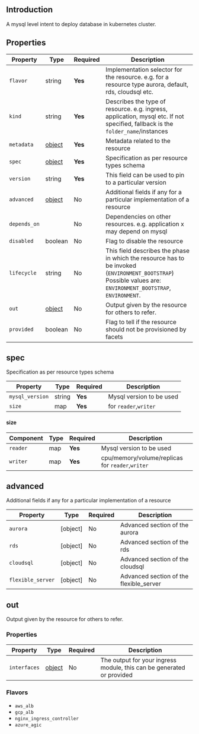 ## Introduction
A mysql level intent to deploy database in kubernetes cluster.
## Properties

| Property     | Type                | Required | Description                                                                                                                                      |
|--------------|---------------------|----------|--------------------------------------------------------------------------------------------------------------------------------------------------|
| `flavor`     | string              | **Yes**  | Implementation selector for the resource. e.g. for a resource type aurora, default, rds, cloudsql etc.                                           |
| `kind`       | string              | **Yes**  | Describes the type of resource. e.g. ingress, application, mysql etc. If not specified, fallback is the `folder_name`/instances                  |
| `metadata`   | [object](#metadata) | **Yes**  | Metadata related to the resource                                                                                                                 |
| `spec`       | [object](#spec)     | **Yes**  | Specification as per resource types schema                                                                                                       |
| `version`    | string              | **Yes**  | This field can be used to pin to a particular version                                                                                            |
| `advanced`   | [object](#advanced) | No       | Additional fields if any for a particular implementation of a resource                                                                           |
| `depends_on` |                     | No       | Dependencies on other resources. e.g. application x may depend on mysql                                                                          |
| `disabled`   | boolean             | No       | Flag to disable the resource                                                                                                                     |
| `lifecycle`  | string              | No       | This field describes the phase in which the resource has to be invoked (`ENVIRONMENT_BOOTSTRAP`) Possible values are: `ENVIRONMENT_BOOTSTRAP`, `ENVIRONMENT`. |
| `out`        | [object](#out)      | No       | Output given by the resource for others to refer.                                                                                                |
| `provided`   | boolean             | No       | Flag to tell if the resource should not be provisioned by facets                                                                                 |

## spec

Specification as per resource types schema

| Property        | Type   | Required | Description                     |
|-----------------|--------|----------|---------------------------------|
| `mysql_version` | string | **Yes**  | Mysql version to be used        |
| `size`          | map    | **Yes**  |  for `reader`,`writer` |

#### size

| Component | Type | Required | Description                     |
|-----------|------|----------|---------------------------------|
| `reader`  | map  | **Yes**  | Mysql version to be used        |
| `writer`  | map  | **Yes**  | cpu/memory/volume/replicas for `reader`,`writer` |


## advanced

Additional fields if any for a particular implementation of a resource

| Property          | Type | Required | Description |
|-------------------|------|----------|-------------|
| `aurora`          | [object] | No       | Advanced section of the aurora
| `rds`             | [object]  | No       | Advanced section of the rds
| `cloudsql`        | [object]  | No       | Advanced section of the cloudsql
| `flexible_server` | [object] | No       | Advanced section of the flexible_server


## out

Output given by the resource for others to refer.

### Properties

| Property     | Type                  | Required | Description                                                           |
|--------------|-----------------------|----------|-----------------------------------------------------------------------|
| `interfaces` | [object](#interfaces) | No       | The output for your ingress module, this can be generated or provided |

### Flavors

* `aws_alb`
* `gcp_alb`
* `nginx_ingress_controller`
* `azure_agic`
